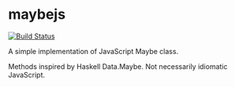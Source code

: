 maybejs
=======

[![Build Status](https://travis-ci.org/michaelgwelch/maybejs.svg?branch=master)](https://travis-ci.org/michaelgwelch/maybejs)

A simple implementation of JavaScript Maybe class.

Methods inspired by Haskell Data.Maybe. Not necessarily idiomatic JavaScript.
